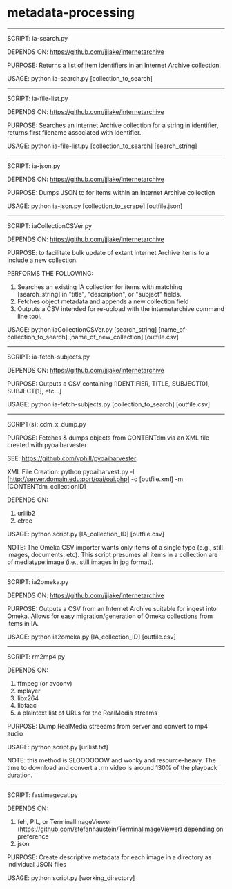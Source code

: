 # metadata-processing

***
SCRIPT: ia-search.py

DEPENDS ON: https://github.com/jjjake/internetarchive

PURPOSE: Returns a list of item identifiers in an Internet Archive collection.

USAGE: python ia-search.py [collection_to_search]

*** 
SCRIPT: ia-file-list.py

DEPENDS ON: https://github.com/jjjake/internetarchive

PURPOSE: Searches an Internet Archive collection for a string in identifier, returns first filename associated with identifier.

USAGE: python ia-file-list.py [collection_to_search] [search_string]

***
SCRIPT: ia-json.py

DEPENDS ON: https://github.com/jjjake/internetarchive

PURPOSE: Dumps JSON to for items within an Internet Archive collection

USAGE: python ia-json.py [collection_to_scrape] [outfile.json]

***
SCRIPT: iaCollectionCSVer.py

DEPENDS ON: https://github.com/jjjake/internetarchive

PURPOSE: to facilitate bulk update of extant Internet Archive items to a include a new collection.

PERFORMS THE FOLLOWING:
1. Searches an existing IA collection for items with matching [search_string] in "title", "description", or "subject" fields.
2. Fetches object metadata and appends a new collection field
3. Outputs a CSV intended for re-upload with the internetarchive command line tool.

USAGE: python iaCollectionCSVer.py [search_string] [name_of-collection_to_search] [name_of_new_collection] [outfile.csv]
***

SCRIPT: ia-fetch-subjects.py

DEPENDS ON: https://github.com/jjjake/internetarchive

PURPOSE: Outputs a CSV containing [IDENTIFIER, TITLE, SUBJECT[0], SUBJECT[1], etc...]

USAGE: python ia-fetch-subjects.py [collection_to_search] [outfile.csv]
***

SCRIPT(s): cdm_x_dump.py

PURPOSE: Fetches & dumps objects from CONTENTdm via an XML file created with pyoaiharvester.

SEE: https://github.com/vphill/pyoaiharvester

XML File Creation: python pyoaiharvest.py -l [http://server.domain.edu:port/oai/oai.php] -o [outfile.xml] -m [CONTENTdm_collectionID]

DEPENDS ON: 
1. urllib2
2. etree

USAGE: python script.py [IA_collection_ID] [outfile.csv]

NOTE: The Omeka CSV importer wants only items of a single type (e.g., still images, documents, etc).  This script presumes all items in a collection are of mediatype:image (i.e., still images in jpg format).

***

SCRIPT: ia2omeka.py

DEPENDS ON: https://github.com/jjjake/internetarchive

PURPOSE: Outputs a CSV from an Internet Archive suitable for ingest into Omeka.  Allows for easy migration/generation of Omeka collections from items in IA.

USAGE: python ia2omeka.py [IA_collection_ID] [outfile.csv]
***

SCRIPT: rm2mp4.py

DEPENDS ON:
1. ffmpeg (or avconv)
2. mplayer
3. libx264
4. libfaac
5. a plaintext list of URLs for the RealMedia streams

PURPOSE: Dump RealMedia streeams from server and convert to mp4 audio

USAGE: python script.py [urllist.txt]

NOTE: this method is SLOOOOOOW and wonky and resource-heavy.  The time to download and convert a .rm video is around 130% of the playback duration.
***

SCRIPT: fastimagecat.py

DEPENDS ON:
1. feh, PIL, or TerminalImageViewer (https://github.com/stefanhaustein/TerminalImageViewer) depending on preference
2. json

PURPOSE: Create descriptive metadata for each image in a directory as individual JSON files

USAGE: python script.py [working_directory]
